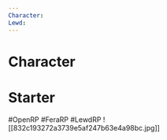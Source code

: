```yaml
---
Character: 
Lewd: 
---
```

# Character


# Starter


#OpenRP #FeraRP #LewdRP
![[832c193272a3739e5af247b63e4a98bc.jpg]]